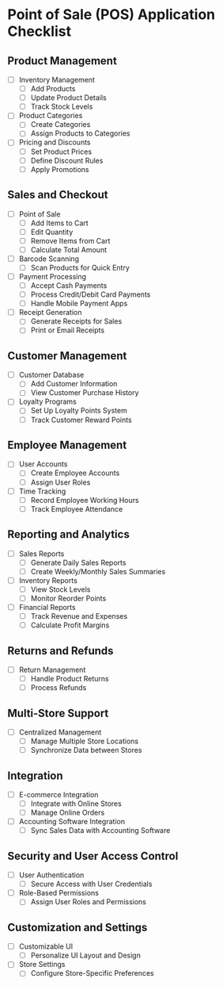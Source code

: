 # Point of Sale (POS) Application Checklist

## Product Management
- [ ] Inventory Management
    - [ ] Add Products
    - [ ] Update Product Details
    - [ ] Track Stock Levels
- [ ] Product Categories
    - [ ] Create Categories
    - [ ] Assign Products to Categories
- [ ] Pricing and Discounts
    - [ ] Set Product Prices
    - [ ] Define Discount Rules
    - [ ] Apply Promotions

## Sales and Checkout
- [ ] Point of Sale
    - [ ] Add Items to Cart
    - [ ] Edit Quantity
    - [ ] Remove Items from Cart
    - [ ] Calculate Total Amount
- [ ] Barcode Scanning
    - [ ] Scan Products for Quick Entry
- [ ] Payment Processing
    - [ ] Accept Cash Payments
    - [ ] Process Credit/Debit Card Payments
    - [ ] Handle Mobile Payment Apps
- [ ] Receipt Generation
    - [ ] Generate Receipts for Sales
    - [ ] Print or Email Receipts

## Customer Management
- [ ] Customer Database
    - [ ] Add Customer Information
    - [ ] View Customer Purchase History
- [ ] Loyalty Programs
    - [ ] Set Up Loyalty Points System
    - [ ] Track Customer Reward Points

## Employee Management
- [ ] User Accounts
    - [ ] Create Employee Accounts
    - [ ] Assign User Roles
- [ ] Time Tracking
    - [ ] Record Employee Working Hours
    - [ ] Track Employee Attendance

## Reporting and Analytics
- [ ] Sales Reports
    - [ ] Generate Daily Sales Reports
    - [ ] Create Weekly/Monthly Sales Summaries
- [ ] Inventory Reports
    - [ ] View Stock Levels
    - [ ] Monitor Reorder Points
- [ ] Financial Reports
    - [ ] Track Revenue and Expenses
    - [ ] Calculate Profit Margins

## Returns and Refunds
- [ ] Return Management
    - [ ] Handle Product Returns
    - [ ] Process Refunds

## Multi-Store Support
- [ ] Centralized Management
    - [ ] Manage Multiple Store Locations
    - [ ] Synchronize Data between Stores

## Integration
- [ ] E-commerce Integration
    - [ ] Integrate with Online Stores
    - [ ] Manage Online Orders
- [ ] Accounting Software Integration
    - [ ] Sync Sales Data with Accounting Software

## Security and User Access Control
- [ ] User Authentication
    - [ ] Secure Access with User Credentials
- [ ] Role-Based Permissions
    - [ ] Assign User Roles and Permissions

## Customization and Settings
- [ ] Customizable UI
    - [ ] Personalize UI Layout and Design
- [ ] Store Settings
    - [ ] Configure Store-Specific Preferences
